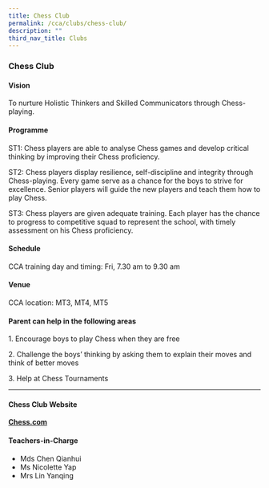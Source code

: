 ```yaml
---
title: Chess Club
permalink: /cca/clubs/chess-club/
description: ""
third_nav_title: Clubs
---
```

### Chess Club

#### Vision

To nurture Holistic Thinkers and Skilled Communicators through Chess-playing.

#### Programme

ST1: Chess players are able to analyse Chess games and develop critical thinking by improving their Chess proficiency.

ST2: Chess players display resilience, self-discipline and integrity through Chess-playing. Every game serve as a chance for the boys to strive for excellence. Senior players will guide the new players and teach them how to play Chess.

ST3: Chess players are given adequate training. Each player has the chance to progress to competitive squad to represent the school, with timely assessment on his Chess proficiency.

#### Schedule

CCA training day and timing: Fri, 7.30 am to 9.30 am

#### Venue

CCA location: MT3, MT4, MT5

#### Parent can help in the following areas

1\. Encourage boys to play Chess when they are free

2\. Challenge the boys’ thinking by asking them to explain their moves and think of better moves

3\. Help at Chess Tournaments

* * *

#### Chess Club Website

**[Chess.com](http://www.chess.com/)**

#### Teachers-in-Charge

*   Mds Chen Qianhui
*   Ms Nicolette Yap 
*   Mrs Lin Yanqing
